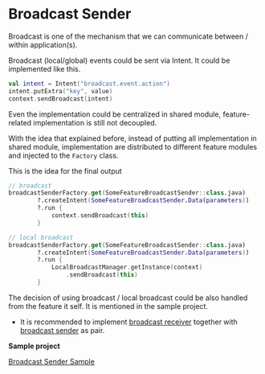 # Broadcast Sender

Broadcast is one of the mechanism that we can communicate between / within application(s).

Broadcast (local/global) events could be sent via Intent. It could be implemented like this.

```kotlin
val intent = Intent("broadcast.event.action")
intent.putExtra("key", value)
context.sendBroadcast(intent)
```

Even the implementation could be centralized in shared module, feature-related implementation is still not decoupled.

With the idea that explained before, instead of putting all implementation in shared module, implementation are distributed to different feature modules and injected to the `Factory` class.

This is the idea for the final output

```kotlin
// broadcast
broadcastSenderFactory.get(SomeFeatureBroadcastSender::class.java)
        ?.createIntent(SomeFeatureBroadcastSender.Data(parameters))
        ?.run {
            context.sendBroadcast(this)
        }

// local broadcast
broadcastSenderFactory.get(SomeFeatureBroadcastSender::class.java)
        ?.createIntent(SomeFeatureBroadcastSender.Data(parameters))
        ?.run {
            LocalBroadcastManager.getInstance(context)
                .sendBroadcast(this)
        }
```

The decision of using broadcast / local broadcast could be also handled from the feature it self. It is mentioned in the sample project.

- It is recommended to implement [broadcast receiver](../advanced/broadcast%20receiver) together with [broadcast sender](.) as pair.

**Sample project**

[Broadcast Sender Sample](./sample)
